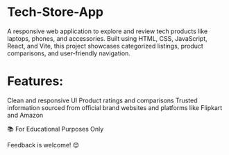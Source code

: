 # Tech-Store-App

A responsive web application to explore and review tech products like laptops, phones, and accessories. Built using HTML, CSS, JavaScript, React, and Vite, this project showcases categorized listings, product comparisons, and user-friendly navigation.

 # Features:

Clean and responsive UI
Product ratings and comparisons
Trusted information sourced from official brand websites and platforms like Flipkart and Amazon

📚 For Educational Purposes Only

Feedback is welcome! 😊
